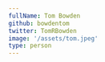 ```yaml
---
fullName: Tom Bowden
github: bowdentom
twitter: TomRBowden
image: '/assets/tom.jpeg'
type: person
---
```

